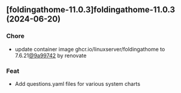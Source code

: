 

## [foldingathome-11.0.3]foldingathome-11.0.3 (2024-06-20)

### Chore



- update container image ghcr.io/linuxserver/foldingathome to 7.6.21[@9a99742](https://github.com/9a99742) by renovate

### Feat



- Add questions.yaml files for various system charts